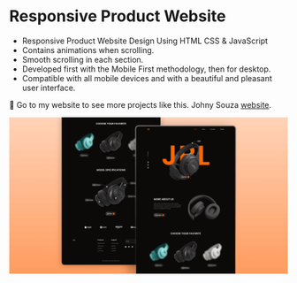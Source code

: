 # Responsive Product Website

- Responsive Product Website Design Using HTML CSS & JavaScript
- Contains animations when scrolling.
- Smooth scrolling in each section.
- Developed first with the Mobile First methodology, then for desktop.
- Compatible with all mobile devices and with a beautiful and pleasant user interface.

💙 Go to my website to see more projects like this. Johny Souza  [website](https://jhonysouza100.netlify.app).

![preview img](/preview.png)

